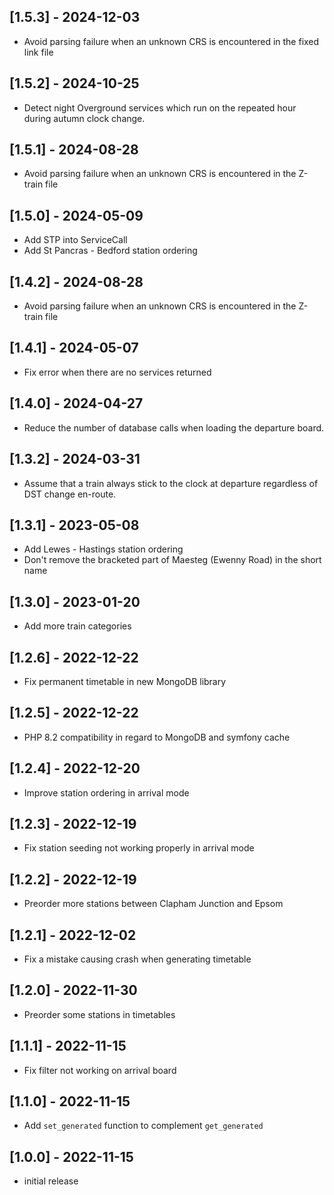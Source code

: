 ## [1.5.3] - 2024-12-03
* Avoid parsing failure when an unknown CRS is encountered in the fixed link file

## [1.5.2] - 2024-10-25
* Detect night Overground services which run on the repeated hour during autumn
clock change.

## [1.5.1] - 2024-08-28
* Avoid parsing failure when an unknown CRS is encountered in the Z-train file

## [1.5.0] - 2024-05-09
* Add STP into ServiceCall
* Add St Pancras - Bedford station ordering

## [1.4.2] - 2024-08-28
* Avoid parsing failure when an unknown CRS is encountered in the Z-train file

## [1.4.1] - 2024-05-07
* Fix error when there are no services returned

## [1.4.0] - 2024-04-27
* Reduce the number of database calls when loading the departure board.

## [1.3.2] - 2024-03-31
* Assume that a train always stick to the clock at departure regardless of DST
  change en-route.

## [1.3.1] - 2023-05-08
* Add Lewes - Hastings station ordering
* Don't remove the bracketed part of Maesteg (Ewenny Road) in the short name

## [1.3.0] - 2023-01-20
* Add more train categories

## [1.2.6] - 2022-12-22
* Fix permanent timetable in new MongoDB library

## [1.2.5] - 2022-12-22
* PHP 8.2 compatibility in regard to MongoDB and symfony cache

## [1.2.4] - 2022-12-20
* Improve station ordering in arrival mode

## [1.2.3] - 2022-12-19
* Fix station seeding not working properly in arrival mode

## [1.2.2] - 2022-12-19
* Preorder more stations between Clapham Junction and Epsom

## [1.2.1] - 2022-12-02
* Fix a mistake causing crash when generating timetable

## [1.2.0] - 2022-11-30
* Preorder some stations in timetables

## [1.1.1] - 2022-11-15
* Fix filter not working on arrival board

## [1.1.0] - 2022-11-15
* Add `set_generated` function to complement `get_generated`

## [1.0.0] - 2022-11-15
* initial release
